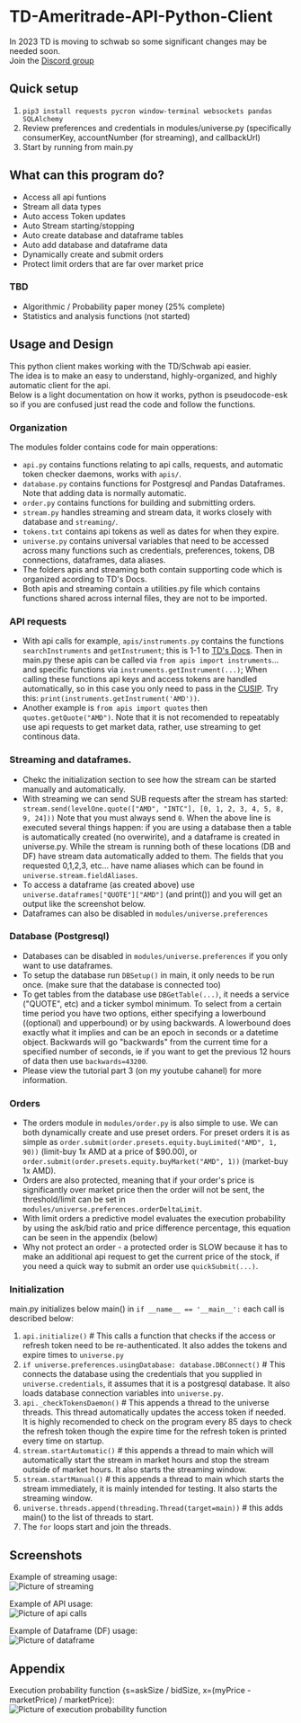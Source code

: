 # TD-Ameritrade-API-Python-Client  
In 2023 TD is moving to schwab so some significant changes may be needed soon.     
Join the [Discord group](https://discord.gg/m7SSjr9rs9)

## Quick setup
1. `pip3 install requests pycron window-terminal websockets pandas SQLAlchemy`    
2. Review preferences and credentials in modules/universe.py (specifically consumerKey, accountNumber (for streaming), and callbackUrl)
3. Start by running from main.py


## What can this program do?
 - Access all api funtions
 - Stream all data types
 - Auto access Token updates
 - Auto Stream starting/stopping
 - Auto create database and dataframe tables
 - Auto add database and dataframe data
 - Dynamically create and submit orders
 - Protect limit orders that are far over market price
 ### TBD
 - Algorithmic / Probability paper money (25% complete)
 - Statistics and analysis functions (not started)


## Usage and Design
This python client makes working with the TD/Schwab api easier.    
The idea is to make an easy to understand, highly-organized, and highly automatic client for the api.   
Below is a light documentation on how it works, python is pseudocode-esk so if you are confused just read the code and follow the functions. 

### Organization

The modules folder contains code for main opperations:     
 - `api.py` contains functions relating to api calls, requests, and automatic token checker daemons, works with `apis/`.
 - `database.py` contains functions for Postgresql and Pandas Dataframes. Note that adding data is normally automatic.
 - `order.py` contains functions for building and submitting orders.
 - `stream.py` handles streaming and stream data, it works closely with database and `streaming/`.
 - `tokens.txt` contains api tokens as well as dates for when they expire.
 - `universe.py` contains universal variables that need to be accessed across many functions such as credentials, preferences, tokens, DB connections, dataframes, data aliases.
 - The folders apis and streaming both contain supporting code which is organized acording to TD's Docs.  
 - Both apis and streaming contain a utilities.py file which contains functions shared across internal files, they are not to be imported. 

### API requests
 - With api calls for example, `apis/instruments.py` contains the functions `searchInstruments` and `getInstrument`; this is 1-1 to [TD's Docs](https://developer.tdameritrade.com/instruments/apis). Then in main.py these apis can be called via `from apis import instruments`... and specific functions via `instruments.getInstrument(...)`; When calling these functions api keys and access tokens are handled automatically, so in this case you only need to pass in the [CUSIP](https://developer.tdameritrade.com/instruments/apis/get/instruments/%7Bcusip%7D). Try this: `print(instruments.getInstrument('AMD'))`. 
 - Another example is `from apis import quotes` then `quotes.getQuote("AMD")`. Note that it is not recomended to repeatably use api requests to get market data, rather, use streaming to get continous data.

### Streaming and dataframes.
 - Chekc the initialization section to see how the stream can be started manually and automatically. 
 - With streaming we can send SUB requests after the stream has started:  `stream.send(levelOne.quote(["AMD", "INTC"], [0, 1, 2, 3, 4, 5, 8, 9, 24]))` Note that you must always send `0`. When the above line is executed several things happen: if you are using a database then a table is automatically created (no overwirite), and a dataframe is created in universe.py. While the stream is running both of these locations (DB and DF) have stream data automatically added to them. The fields that you requested 0,1,2,3, etc... have name aliases which can be found in `universe.stream.fieldAliases`.
 - To access a dataframe (as created above) use `universe.dataframes["QUOTE"]["AMD"]` (and print()) and you will get an output like the screenshot below.
 - Dataframes can also be disabled in `modules/universe.preferences`

### Database (Postgresql)
 - Databases can be disabled in `modules/universe.preferences` if you only want to use dataframes.
 - To setup the database run `DBSetup()` in main, it only needs to be run once. (make sure that the database is connected too)  
 - To get tables from the database use `DBGetTable(...)`, it needs a service ("QUOTE", etc) and a ticker symbol minimum. To select from a certain time period you have two options, either specifying a lowerbound ((optional) and upperbound) or by using backwards. A lowerbound does exactly what it implies and can be an epoch in seconds or a datetime object. Backwards will go "backwards" from the current time for a specified number of seconds, ie if you want to get the previous 12 hours of data then use `backwards=43200`.
 - Please view the tutorial part 3 (on my youtube cahanel) for more information.

### Orders   
 - The orders module in `modules/order.py` is also simple to use. We can both dynamically create and use preset orders. For preset orders it is as simple as `order.submit(order.presets.equity.buyLimited("AMD", 1, 90))` (limit-buy 1x AMD at a price of $90.00), or `order.submit(order.presets.equity.buyMarket("AMD", 1))` (market-buy 1x AMD). 
 - Orders are also protected, meaning that if your order's price is significantly over market price then the order will not be sent, the threshold/limit can be set in `modules/universe.preferences.orderDeltaLimit`.
 - With limit orders a predictive model evaluates the execution probability by using the ask/bid ratio and price difference percentage, this equation can be seen in the appendix (below)
 - Why not protect an order - a protected order is SLOW because it has to make an additional api request to get the current price of the stock, if you need a quick way to submit an order use `quickSubmit(...)`.

### Initialization
main.py initializes below main() in `if __name__ == '__main__':` each call is described below:
 1. `api.initialize()` # This calls a function that checks if the access or refresh token need to be re-authenticated. It also addes the tokens and expire times to `universe.py`
 2. `if universe.preferences.usingDatabase: database.DBConnect()` # This connects the database using the credentials that you supplied in `universe.credentials`, it assumes that it is a postgresql database. It also loads database connection variables into `universe.py`.
 3. `api._checkTokensDaemon()` # This appends a thread to the universe threads. This thread automatically updates the access token if needed. It is highly recomended to check on the program every 85 days to check the refresh token though the expire time for the refresh token is printed every time on startup.
 4. `stream.startAutomatic()` # this appends a thread to main which will automatically start the stream in market hours and stop the stream outside of market hours. It also starts the streaming window.
 5. `stream.startManual()` # this appends a thread to main which starts the stream immediately, it is mainly intended for testing. It also starts the streaming window.
 6. `universe.threads.append(threading.Thread(target=main))` # this adds main() to the list of threads to start.
 7. The `for` loops start and join the threads.


## Screenshots
Example of streaming usage:   
![Picture of streaming](demos/streaming.jpg)

Example of API usage:   
![Picture of api calls](demos/apiCalls.jpg)

Example of Dataframe (DF) usage:   
![Picture of dataframe](demos/dataframe.png)


## Appendix
Execution probability function {s=askSize / bidSize, x=(myPrice - marketPrice) / marketPrice}:   
![Picture of execution probability function](demos/executionProbability.jpg)
